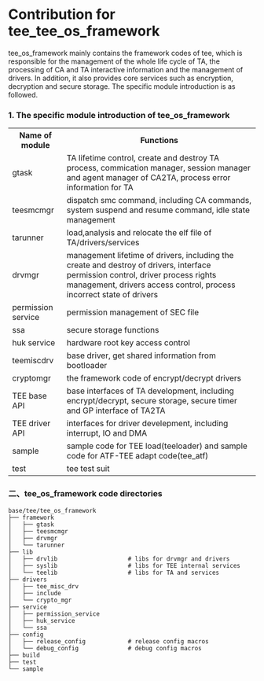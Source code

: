 # Contribution for tee_tee_os_framework #

tee_os_framework mainly contains the framework codes of tee, which is responsible for the management of the whole life cycle of TA, the processing of CA and TA interactive information and the management of drivers. In addition, it also provides core services such as encryption, decryption and secure storage. The specific module introduction is as followed.

### 1. The specific module introduction of tee_os_framework ###
<table>
<th>Name of module</th>
<th>Functions</th>
<tr>
<td> gtask </td><td>TA lifetime control, create and destroy TA process, commication manager, session manager and agent manager of CA2TA, process error information for TA</td>
</tr><tr>
<td> teesmcmgr</td><td>dispatch smc command, including CA commands, system suspend and resume command, idle state management</td>
</tr><tr>
<td> tarunner</td><td> load,analysis and relocate the elf file of TA/drivers/services</td>
</tr><tr>
<td> drvmgr</td><td>management lifetime of drivers, including the create and destroy of drivers, interface permission control, driver process rights management, drivers access control, process incorrect state of drivers</td>
</tr><tr>
<td> permission service</td><td>permission management of SEC file</td>
</tr><tr>
<td> ssa</td><td>secure storage functions</td>
</tr><tr>
<td> huk service</td><td> hardware root key access control</td>
</tr><tr>
<td> teemiscdrv</td><td>base driver, get shared information from bootloader</td>
</tr><tr>
<td> cryptomgr</td><td>the framework code of encrypt/decrypt drivers </td>
</tr><tr>
<td> TEE base API</td><td>base interfaces of TA development, including encrypt/decrypt, secure storage, secure timer and GP interface of TA2TA</td>
</tr><tr>
<td> TEE driver API</td><td>interfaces for driver develepment, including interrupt, IO and DMA</td>
</tr><tr>
<td> sample</td><td>sample code for TEE load(teeloader) and sample code for ATF-TEE adapt code(tee_atf)</td>
</tr><tr>
<td> test</td><td>tee test suit </td>
</tr>

</table>

### 二、tee_os_framework code directories ###
```
base/tee/tee_os_framework
├── framework
│   ├── gtask
│   ├── teesmcmgr
│   ├── drvmgr
│   └── tarunner
├── lib
│   ├── drvlib                    # libs for drvmgr and drivers
│   ├── syslib                    # libs for TEE internal services
│   └── teelib                    # libs for TA and services
├── drivers
│   ├── tee_misc_drv
│   ├── include
│   └── crypto_mgr
├── service
│   ├── permission_service
│   ├── huk_service
│   └── ssa
├── config
│   ├── release_config            # release config macros
│   └── debug_config              # debug config macros
├── build
├── test
└── sample
```

